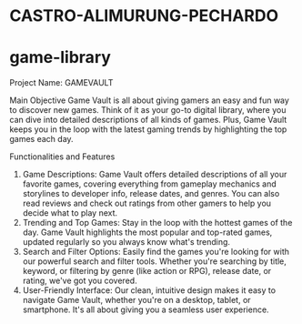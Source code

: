 # CASTRO-ALIMURUNG-PECHARDO

# game-library
Project Name: GAMEVAULT

Main Objective
Game Vault is all about giving gamers an easy and fun way to discover new games. Think of it as your go-to digital library, where you can dive into detailed descriptions of all kinds of games. Plus, Game Vault keeps you in the loop with the latest gaming trends by highlighting the top games each day.

Functionalities and Features
1. Game Descriptions: Game Vault offers detailed descriptions of all your favorite games, covering everything from gameplay mechanics and storylines to developer info, release dates, and genres. You can also read reviews and check out ratings from other gamers to help you decide what to play next.
2. Trending and Top Games: Stay in the loop with the hottest games of the day. Game Vault highlights the most popular and top-rated games, updated regularly so you always know what's trending.
3. Search and Filter Options: Easily find the games you're looking for with our powerful search and filter tools. Whether you're searching by title, keyword, or filtering by genre (like action or RPG), release date, or rating, we've got you covered.
4. User-Friendly Interface: Our clean, intuitive design makes it easy to navigate Game Vault, whether you're on a desktop, tablet, or smartphone. It's all about giving you a seamless user experience.
